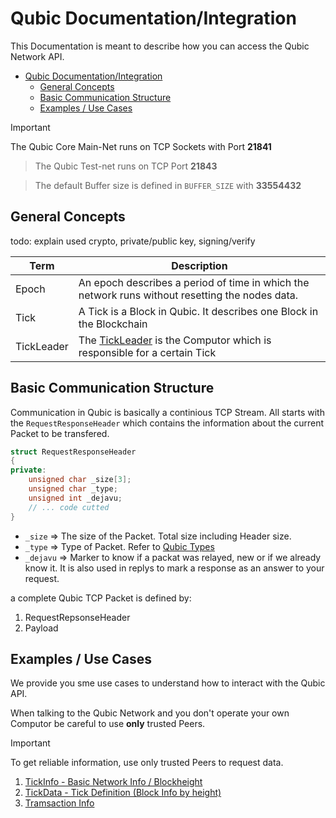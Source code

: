 # Qubic Documentation/Integration
This Documentation is meant to describe how you can access the Qubic Network API.

- [Qubic Documentation/Integration](#qubic-documentationintegration)
  - [General Concepts](#general-concepts)
  - [Basic Communication Structure](#basic-communication-structure)
  - [Examples / Use Cases](#examples--use-cases)

> [!IMPORTANT]
> The Qubic Core Main-Net runs on TCP Sockets with Port **21841**

> The Qubic Test-net runs on TCP Port **21843**

> The default Buffer size is defined in `BUFFER_SIZE` with **33554432**

## General Concepts
todo: explain used crypto, private/public key, signing/verify

| Term  | Description                                                                                     |
| ----- | ----------------------------------------------------------------------------------------------- |
| Epoch | An epoch describes a period of time in which the network runs without resetting the nodes data. |
| Tick  | A Tick is a Block in Qubic. It describes one Block in the Blockchain |
| TickLeader | The [TickLeader](Glossar/TickLeader.md) is the Computor which is responsible for a certain Tick |

## Basic Communication Structure
Communication in Qubic is basically a continious TCP Stream. All starts with the `RequestResponseHeader` which contains the information about the current Packet to be transfered.

```c++
struct RequestResponseHeader
{
private:
    unsigned char _size[3];
    unsigned char _type;
    unsigned int _dejavu;
    // ... code cutted
}
```

- `_size` => The size of the Packet. Total size including Header size.
- `_type` => Type of Packet. Refer to [Qubic Types](Qubic_Packet_Types.md)
- `_dejavu` => Marker to know if a packat was relayed, new or if we already know it. It is also used in replys to mark a response as an answer to your request.

a complete Qubic TCP Packet is defined by:

1. RequestRepsonseHeader
2. Payload

## Examples / Use Cases
We provide you sme use cases to understand how to interact with the Qubic API.

When talking to the Qubic Network and you don't operate your own Computor be careful to use **only** trusted Peers.

> [!IMPORTANT]
> To get reliable information, use only trusted Peers to request data. 

1. [TickInfo - Basic Network Info / Blockheight](UseCases/TickInfo.md)
2. [TickData - Tick Definition (Block Info by height)](UseCases/TickData.md)
3. [Tramsaction Info](UseCases/GetTransaction.md)


